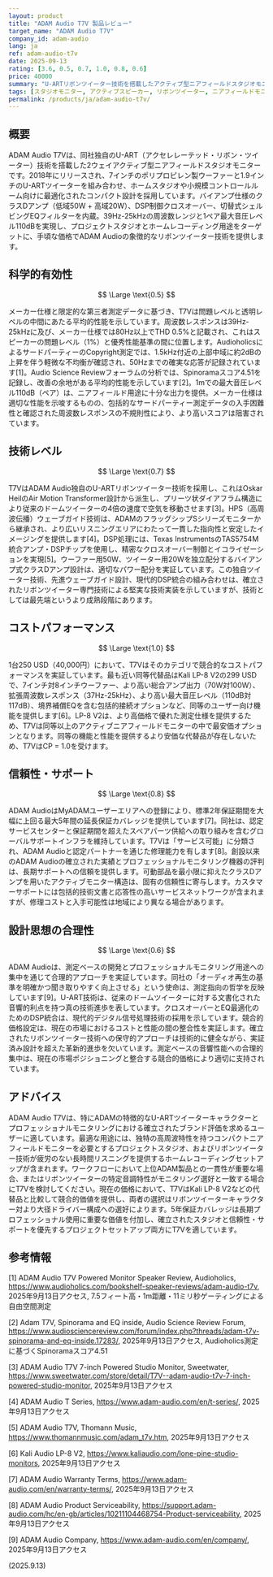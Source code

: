 ```yaml
---
layout: product
title: "ADAM Audio T7V 製品レビュー"
target_name: "ADAM Audio T7V"
company_id: adam-audio
lang: ja
ref: adam-audio-t7v
date: 2025-09-13
rating: [3.6, 0.5, 0.7, 1.0, 0.8, 0.6]
price: 40000
summary: "U-ARTリボンツイーター技術を搭載したアクティブ型ニアフィールドスタジオモニター。プロフェッショナルなモニタリング性能を競合製品と比較して優れたコストパフォーマンスで実現"
tags: [スタジオモニター, アクティブスピーカー, リボンツイーター, ニアフィールドモニター, プロフェッショナルオーディオ]
permalink: /products/ja/adam-audio-t7v/
---
```


## 概要

ADAM Audio T7Vは、同社独自のU-ART（アクセレレーテッド・リボン・ツイーター）技術を搭載した2ウェイアクティブ型ニアフィールドスタジオモニターです。2018年にリリースされ、7インチのポリプロピレン製ウーファーと1.9インチのU-ARTツイーターを組み合わせ、ホームスタジオや小規模コントロールルーム向けに最適化されたコンパクト設計を採用しています。バイアンプ仕様のクラスDアンプ（低域50W + 高域20W）、DSP制御クロスオーバー、切替式シェルビングEQフィルターを内蔵。39Hz-25kHzの周波数レンジと1ペア最大音圧レベル110dBを実現し、プロジェクトスタジオとホームレコーディング用途をターゲットに、手頃な価格でADAM Audioの象徴的なリボンツイーター技術を提供します。

## 科学的有効性

$$ \Large \text{0.5} $$

メーカー仕様と限定的な第三者測定データに基づき、T7Vは問題レベルと透明レベルの中間にあたる平均的性能を示しています。周波数レスポンスは39Hz-25kHzに及び、メーカー仕様では80Hz以上でTHD 0.5%と記載され、これはスピーカーの問題レベル（1%）と優秀性能基準の間に位置します。AudioholicsによるサードパーティーのCopyright測定では、1.5kHz付近の上部中域に約2dBの上昇を伴う軽微な不均衡が確認され、50Hzまでの確実な応答が記録されています[1]。Audio Science Reviewフォーラムの分析では、Spinoramaスコア4.51を記録し、改善の余地がある平均的性能を示しています[2]。1mでの最大音圧レベル110dB（ペア）は、ニアフィールド用途に十分な出力を提供。メーカー仕様は適切な性能を示唆するものの、包括的なサードパーティー測定データの入手困難性と確認された周波数レスポンスの不規則性により、より高いスコアは阻害されています。

## 技術レベル

$$ \Large \text{0.7} $$

T7VはADAM Audio独自のU-ARTリボンツイーター技術を採用し、これはOskar HeilのAir Motion Transformer設計から派生し、プリーツ状ダイアフラム構造により従来のドームツイーターの4倍の速度で空気を移動させます[3]。HPS（高周波伝播）ウェーブガイド技術は、ADAMのフラッグシップSシリーズモニターから継承され、より広いリスニングエリアにわたって一貫した指向性と安定したイメージングを提供します[4]。DSP処理には、Texas InstrumentsのTAS5754M統合アンプ・DSPチップを使用し、精密なクロスオーバー制御とイコライゼーションを実現[5]。ウーファー用50W、ツイーター用20Wを独立配分するバイアンプ式クラスDアンプ設計は、適切なパワー配分を実証しています。この独自ツイーター技術、先進ウェーブガイド設計、現代的DSP統合の組み合わせは、確立されたリボンツイーター専門技術による堅実な技術実装を示していますが、技術としては最先端というより成熟段階にあります。

## コストパフォーマンス

$$ \Large \text{1.0} $$

1台250 USD（40,000円）において、T7Vはそのカテゴリで競合的なコストパフォーマンスを実証しています。最も近い同等代替品はKali LP-8 V2の299 USDで、7インチ対8インチウーファー、より高い総合アンプ出力（70W対100W）、拡張周波数レスポンス（37Hz-25kHz）、より高い最大音圧レベル（110dB対117dB）、境界補償EQを含む包括的接続オプションなど、同等のユーザー向け機能を提供します[6]。LP-8 V2は、より高価格で優れた測定仕様を提供するため、T7Vは同等以上のアクティブニアフィールドモニターの中で最安価オプションとなります。同等の機能と性能を提供するより安価な代替品が存在しないため、T7VはCP = 1.0を受けます。

## 信頼性・サポート

$$ \Large \text{0.8} $$

ADAM AudioはMyADAMユーザーエリアへの登録により、標準2年保証期間を大幅に上回る最大5年間の延長保証カバレッジを提供しています[7]。同社は、認定サービスセンターと保証期間を超えたスペアパーツ供給への取り組みを含むグローバルサポートインフラを維持しています。T7Vは「サービス可能」に分類され、ADAM Audioと認定パートナーを通じた修理能力を有します[8]。創設以来のADAM Audioの確立された実績とプロフェッショナルモニタリング機器の評判は、長期サポートへの信頼を提供します。可動部品を最小限に抑えたクラスDアンプを用いたアクティブモニター構造は、固有の信頼性に寄与します。カスタマーサポートには包括的技術文書と応答性の高いサービスネットワークが含まれますが、修理コストと入手可能性は地域により異なる場合があります。

## 設計思想の合理性

$$ \Large \text{0.6} $$

ADAM Audioは、測定ベースの開発とプロフェッショナルモニタリング用途への集中を通じて合理的アプローチを実証しています。同社の「オーディオ再生の基準を明確かつ聞き取りやすく向上させる」という使命は、測定指向の哲学を反映しています[9]。U-ART技術は、従来のドームツイーターに対する文書化された音響的利点を持つ真の技術進歩を表しています。クロスオーバーとEQ最適化のためのDSP統合は、現代的デジタル信号処理技術の採用を示しています。競合的価格設定は、現在の市場におけるコストと性能の間の整合性を実証します。確立されたリボンツイーター技術への保守的アプローチは技術的に健全ながら、実証済み設計を超えた革新的進歩を欠いています。測定ベースの音響性能への合理的集中は、現在の市場ポジショニングと整合する競合的価格により適切に支持されています。

## アドバイス

ADAM Audio T7Vは、特にADAMの特徴的なU-ARTツイーターキャラクターとプロフェッショナルモニタリングにおける確立されたブランド評価を求めるユーザーに適しています。最適な用途には、独特の高周波特性を持つコンパクトニアフィールドモニターを必要とするプロジェクトスタジオ、およびリボンツイーター技術が疲労のない長時間リスニングを提供するホームレコーディングセットアップが含まれます。ワークフローにおいて上位ADAM製品との一貫性が重要な場合、またはリボンツイーターの特定音調特性がモニタリング選好と一致する場合にT7Vを検討してください。現在の価格において、T7VはKali LP-8 V2などの代替品と比較して競合的価値を提供し、両者の選択はリボンツイーターキャラクター対より大径ドライバー構成への選好によります。5年保証カバレッジは長期プロフェッショナル使用に重要な価値を付加し、確立されたスタジオと信頼性・サポートを優先するプロジェクトセットアップ両方にT7Vを適しています。

## 参考情報

[1] ADAM Audio T7V Powered Monitor Speaker Review, Audioholics, https://www.audioholics.com/bookshelf-speaker-reviews/adam-audio-t7v, 2025年9月13日アクセス, 7.5フィート高・1m距離・11ミリ秒ゲーティングによる自由空間測定

[2] Adam T7V, Spinorama and EQ inside, Audio Science Review Forum, https://www.audiosciencereview.com/forum/index.php?threads/adam-t7v-spinorama-and-eq-inside.17283/, 2025年9月13日アクセス, Audioholics測定に基づくSpinoramaスコア4.51

[3] ADAM Audio T7V 7-inch Powered Studio Monitor, Sweetwater, https://www.sweetwater.com/store/detail/T7V--adam-audio-t7v-7-inch-powered-studio-monitor, 2025年9月13日アクセス

[4] ADAM Audio T Series, https://www.adam-audio.com/en/t-series/, 2025年9月13日アクセス

[5] ADAM Audio T7V, Thomann Music, https://www.thomannmusic.com/adam_t7v.htm, 2025年9月13日アクセス

[6] Kali Audio LP-8 V2, https://www.kaliaudio.com/lone-pine-studio-monitors, 2025年9月13日アクセス

[7] ADAM Audio Warranty Terms, https://www.adam-audio.com/en/warranty-terms/, 2025年9月13日アクセス

[8] ADAM Audio Product Serviceability, https://support.adam-audio.com/hc/en-gb/articles/10211104468754-Product-serviceability, 2025年9月13日アクセス

[9] ADAM Audio Company, https://www.adam-audio.com/en/company/, 2025年9月13日アクセス

(2025.9.13)